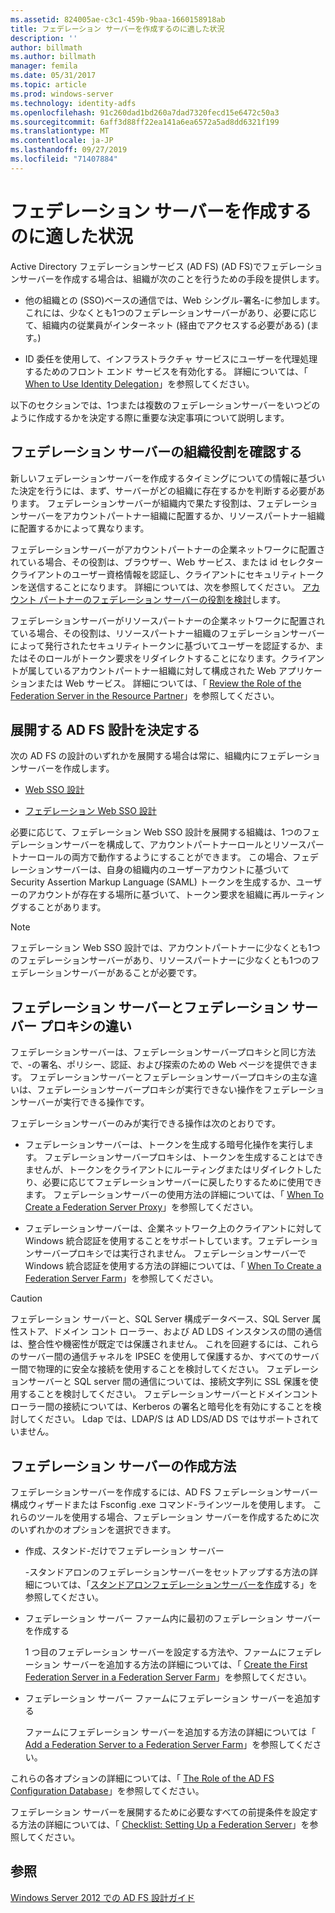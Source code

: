 ```yaml
---
ms.assetid: 824005ae-c3c1-459b-9baa-1660158918ab
title: フェデレーション サーバーを作成するのに適した状況
description: ''
author: billmath
ms.author: billmath
manager: femila
ms.date: 05/31/2017
ms.topic: article
ms.prod: windows-server
ms.technology: identity-adfs
ms.openlocfilehash: 91c260dad1bd260a7dad7320fecd15e6472c50a3
ms.sourcegitcommit: 6aff3d88ff22ea141a6ea6572a5ad8dd6321f199
ms.translationtype: MT
ms.contentlocale: ja-JP
ms.lasthandoff: 09/27/2019
ms.locfileid: "71407884"
---
```

# <a name="when-to-create-a-federation-server"></a>フェデレーション サーバーを作成するのに適した状況

Active Directory フェデレーションサービス (AD FS) \(AD FS\)でフェデレーションサーバーを作成する場合は、組織が次のことを行うための手段を提供します。  
  
-   他の組織との \(SSO\)ベースの通信では、Web シングル\-署名\-に参加します。これには、少なくとも1つのフェデレーションサーバーがあり、必要に応じて、組織内の従業員がインターネット \(経由でアクセスする必要がある\) \(ます。\)  
  
-   ID 委任を使用して、インフラストラクチャ サービスにユーザーを代理処理するためのフロント エンド サービスを有効化する。 詳細については、「 [When to Use Identity Delegation](When-to-Use-Identity-Delegation.md)」を参照してください。  
  
以下のセクションでは、1つまたは複数のフェデレーションサーバーをいつどのように作成するかを決定する際に重要な決定事項について説明します。  
  
## <a name="determine-the-organizational-role-for-the-federation-server"></a>フェデレーション サーバーの組織役割を確認する  
新しいフェデレーションサーバーを作成するタイミングについての情報に基づいた決定を行うには、まず、サーバーがどの組織に存在するかを判断する必要があります。 フェデレーションサーバーが組織内で果たす役割は、フェデレーションサーバーをアカウントパートナー組織に配置するか、リソースパートナー組織に配置するかによって異なります。  
  
フェデレーションサーバーがアカウントパートナーの企業ネットワークに配置されている場合、その役割は、ブラウザー、Web サービス、または id セレクタークライアントのユーザー資格情報を認証し、クライアントにセキュリティトークンを送信することになります。 詳細については、次を参照してください。 [アカウント パートナーのフェデレーション サーバーの役割を検討](Review-the-Role-of-the-Federation-Server-in-the-Account-Partner.md)します。  
  
フェデレーションサーバーがリソースパートナーの企業ネットワークに配置されている場合、その役割は、リソースパートナー組織のフェデレーションサーバーによって発行されたセキュリティトークンに基づいてユーザーを認証するか、またはそのロールがトークン要求をリダイレクトすることになります。クライアントが属しているアカウントパートナー組織に対して構成された Web アプリケーションまたは Web サービス。 詳細については、「 [Review the Role of the Federation Server in the Resource Partner](Review-the-Role-of-the-Federation-Server-in-the-Resource-Partner.md)」を参照してください。  
  
## <a name="determine-which-ad-fs-design-to-deploy"></a>展開する AD FS 設計を決定する  
次の AD FS の設計のいずれかを展開する場合は常に、組織内にフェデレーションサーバーを作成します。  
  
-   [Web SSO 設計](Web-SSO-Design.md)  
  
-   [フェデレーション Web SSO 設計](Federated-Web-SSO-Design.md)  
  
必要に応じて、フェデレーション Web SSO 設計を展開する組織は、1つのフェデレーションサーバーを構成して、アカウントパートナーロールとリソースパートナーロールの両方で動作するようにすることができます。 この場合、フェデレーションサーバーは、自身の組織内のユーザーアカウントに基づいて Security Assertion Markup Language \(SAML\) トークンを生成するか、ユーザーのアカウントが存在する場所に基づいて、トークン要求を組織に再ルーティングすることがあります。  
  
> [!NOTE]  
> フェデレーション Web SSO 設計では、アカウントパートナーに少なくとも1つのフェデレーションサーバーがあり、リソースパートナーに少なくとも1つのフェデレーションサーバーがあることが必要です。  
  
## <a name="differences-between-a-federation-server-and-a-federation-server-proxy"></a>フェデレーション サーバーとフェデレーション サーバー プロキシの違い  
フェデレーションサーバーは、フェデレーションサーバープロキシと同じ方法で、\-の署名、ポリシー、認証、および探索のための Web ページを提供できます。 フェデレーションサーバーとフェデレーションサーバープロキシの主な違いは、フェデレーションサーバープロキシが実行できない操作をフェデレーションサーバーが実行できる操作です。  
  
フェデレーションサーバーのみが実行できる操作は次のとおりです。  
  
-   フェデレーションサーバーは、トークンを生成する暗号化操作を実行します。 フェデレーションサーバープロキシは、トークンを生成することはできませんが、トークンをクライアントにルーティングまたはリダイレクトしたり、必要に応じてフェデレーションサーバーに戻したりするために使用できます。 フェデレーションサーバーの使用方法の詳細については、「 [When To Create a Federation Server Proxy](When-to-Create-a-Federation-Server-Proxy.md)」を参照してください。  
  
-   フェデレーションサーバーは、企業ネットワーク上のクライアントに対して Windows 統合認証を使用することをサポートしています。フェデレーションサーバープロキシでは実行されません。 フェデレーションサーバーで Windows 統合認証を使用する方法の詳細については、「 [When To Create a Federation Server Farm](When-to-Create-a-Federation-Server-Farm.md)」を参照してください。  
  
> [!CAUTION]  
> フェデレーション サーバーと、SQL Server 構成データベース、SQL Server 属性ストア、ドメイン コント ローラー、および AD LDS インスタンスの間の通信は、整合性や機密性が既定では保護されません。 これを回避するには、これらのサーバー間の通信チャネルを IPSEC を使用して保護するか、すべてのサーバー間で物理的に安全な接続を使用することを検討してください。 フェデレーションサーバーと SQL server 間の通信については、接続文字列に SSL 保護を使用することを検討してください。 フェデレーションサーバーとドメインコントローラー間の接続については、Kerberos の署名と暗号化を有効にすることを検討してください。 Ldap では、LDAP\/S は AD LDS\/AD DS ではサポートされていません。  
  
## <a name="how-to-create-a-federation-server"></a>フェデレーション サーバーの作成方法  
フェデレーションサーバーを作成するには、AD FS フェデレーションサーバー構成ウィザードまたは Fsconfig .exe コマンド\-ラインツールを使用します。 これらのツールを使用する場合、フェデレーション サーバーを作成するために次のいずれかのオプションを選択できます。  
  
-   作成、スタンド\-だけでフェデレーション サーバー  
  
    \-スタンドアロンのフェデレーションサーバーをセットアップする方法の詳細については、「[スタンドアロンフェデレーションサーバーを作成](../../ad-fs/deployment/Create-a-Stand-Alone-Federation-Server.md)する」を参照してください。  
  
-   フェデレーション サーバー ファーム内に最初のフェデレーション サーバーを作成する  
  
    1 つ目のフェデレーション サーバーを設定する方法や、ファームにフェデレーション サーバーを追加する方法の詳細については、「 [Create the First Federation Server in a Federation Server Farm](../../ad-fs/deployment/Create-the-First-Federation-Server-in-a-Federation-Server-Farm.md)」を参照してください。  
  
-   フェデレーション サーバー ファームにフェデレーション サーバーを追加する  
  
    ファームにフェデレーション サーバーを追加する方法の詳細については「 [Add a Federation Server to a Federation Server Farm](../../ad-fs/deployment/Add-a-Federation-Server-to-a-Federation-Server-Farm.md)」を参照してください。  
  
これらの各オプションの詳細については、「 [The Role of the AD FS Configuration Database](../../ad-fs/technical-reference/The-Role-of-the-AD-FS-Configuration-Database.md)」を参照してください。  
  
フェデレーション サーバーを展開するために必要なすべての前提条件を設定する方法の詳細については、「 [Checklist: Setting Up a Federation Server](../../ad-fs/deployment/Checklist--Setting-Up-a-Federation-Server.md)」を参照してください。  
  
## <a name="see-also"></a>参照
[Windows Server 2012 での AD FS 設計ガイド](AD-FS-Design-Guide-in-Windows-Server-2012.md)

